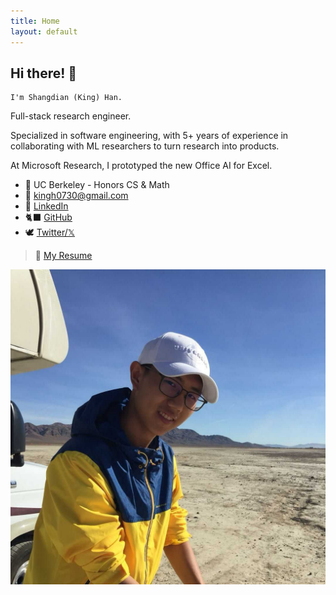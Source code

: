 ```yaml
---
title: Home
layout: default
---
```


<!-- Should be consistent with README.md -->

## Hi there! 👋

    I'm Shangdian (King) Han.

Full-stack research engineer.

Specialized in software engineering, with 5+ years of experience in collaborating with ML researchers to turn research into products.

At Microsoft Research, I prototyped the new Office AI for Excel.

- 🌱 UC Berkeley - Honors CS & Math
- 📧 <kingh0730@gmail.com>
- 👔 [LinkedIn](https://www.linkedin.com/in/kingh0730/ "Shangdian (King) Han")
- 🐈‍⬛ [GitHub](https://github.com/kingh0730 "Shangdian (King) Han")
- 🕊️ [Twitter/𝕏](https://twitter.com/kingh0730/ "kingh0730")

> 📃 [My Resume](resume/resume.pdf "resume")

![Me](assets/images/me.jpg)
